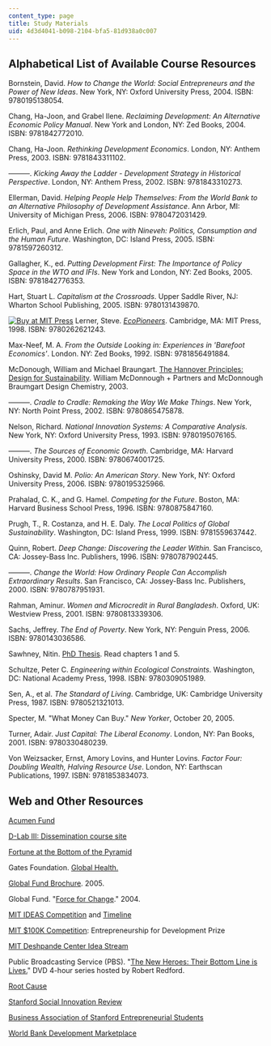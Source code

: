 ```yaml
---
content_type: page
title: Study Materials
uid: 4d3d4041-b098-2104-bfa5-81d938a0c007
---
```


Alphabetical List of Available Course Resources
-----------------------------------------------

Bornstein, David. _How to Change the World: Social Entrepreneurs and the Power of New Ideas_. New York, NY: Oxford University Press, 2004. ISBN: 9780195138054.

Chang, Ha-Joon, and Grabel Ilene. _Reclaiming Development: An Alternative Economic Policy Manual_. New York and London, NY: Zed Books, 2004. ISBN: 9781842772010.

Chang, Ha-Joon. _Rethinking Development Economics_. London, NY: Anthem Press, 2003. ISBN: 9781843311102.

———. _Kicking Away the Ladder - Development Strategy in Historical Perspective_. London, NY: Anthem Press, 2002. ISBN: 9781843310273.

Ellerman, David. _Helping People Help Themselves: From the World Bank to an Alternative Philosophy of Development Assistance_. Ann Arbor, MI: University of Michigan Press, 2006. ISBN: 9780472031429.

Erlich, Paul, and Anne Erlich. _One with Nineveh: Politics, Consumption and the Human Future_. Washington, DC: Island Press, 2005. ISBN: 9781597260312.

Gallagher, K., ed. _Putting Development First: The Importance of Policy Space in the WTO and IFIs_. New York and London, NY: Zed Books, 2005. ISBN: 9781842776353.

Hart, Stuart L. _Capitalism at the Crossroads_. Upper Saddle River, NJ: Wharton School Publishing, 2005. ISBN: 9780131439870.

[![Buy at MIT Press](/images/mp_logo.gif)](https://mitpress.mit.edu/9780262621243) Lerner, Steve. [_EcoPioneers_](https://mitpress.mit.edu/9780262621243). Cambridge, MA: MIT Press, 1998. ISBN: 9780262621243.

Max-Neef, M. A. _From the Outside Looking in: Experiences in 'Barefoot Economics'_. London. NY: Zed Books, 1992. ISBN: 9781856491884.

McDonough, William and Michael Braungart. [The Hannover Principles: Design for Sustainability](http://www.mcdonoughpartners.com/). William McDonnough + Partners and McDonnough Braumgart Design Chemistry, 2003.

———. _Cradle to Cradle: Remaking the Way We Make Things_. New York, NY: North Point Press, 2002. ISBN: 9780865475878.

Nelson, Richard. _National Innovation Systems: A Comparative Analysis._ New York, NY: Oxford University Press, 1993. ISBN: 9780195076165.

———. _The Sources of Economic Growth_. Cambridge, MA: Harvard University Press, 2000. ISBN: 9780674001725.

Oshinsky, David M. _Polio: An American Story_. New York, NY: Oxford University Press, 2006. ISBN: 9780195325966.

Prahalad, C. K., and G. Hamel. _Competing for the Future_. Boston, MA: Harvard Business School Press, 1996. ISBN: 9780875847160.

Prugh, T., R. Costanza, and H. E. Daly. _The Local Politics of Global Sustainability_. Washington, DC: Island Press, 1999. ISBN: 9781559637442.

Quinn, Robert. _Deep Change: Discovering the Leader Within._ San Francisco, CA: Jossey-Bass Inc. Publishers, 1996. ISBN: 9780787902445.

———. _Change the World: How Ordinary People Can Accomplish Extraordinary Results_. San Francisco, CA: Jossey-Bass Inc. Publishers, 2000. ISBN: 9780787951931.

Rahman, Aminur. _Women and Microcredit in Rural Bangladesh_. Oxford, UK: Westview Press, 2001. ISBN: 9780813339306.

Sachs, Jeffrey. _The End of Poverty_. New York, NY: Penguin Press, 2006. ISBN: 9780143036586.

Sawhney, Nitin. [PhD Thesis](http://www.media.mit.edu/video/view/nitin-2002-11-25). Read chapters 1 and 5.

Schultze, Peter C. _Engineering within Ecological Constraints_. Washington, DC: National Academy Press, 1998. ISBN: 9780309051989.

Sen, A., et al. _The Standard of Living_. Cambridge, UK: Cambridge University Press, 1987. ISBN: 9780521321013.

Specter, M. "What Money Can Buy." _New Yorker_, October 20, 2005.

Turner, Adair. _Just Capital: The Liberal Economy_. London, NY: Pan Books, 2001. ISBN: 9780330480239.

Von Weizsacker, Ernst, Amory Lovins, and Hunter Lovins. _Factor Four: Doubling Wealth, Halving Resource Use_. London, NY: Earthscan Publications, 1997. ISBN: 9781853834073.

Web and Other Resources
-----------------------

[Acumen Fund](http://acumen.org/)

[D-Lab III: Dissemination course site](http://stellar.mit.edu/S/course/SP/sp07/SP.723/)

[Fortune at the Bottom of the Pyramid](http://www.bus.umich.edu/FacultyResearch/ResearchCenters/ProgramsPartnerships/IT-Champions/default.htm#XMAP)

Gates Foundation. [Global Health.](https://www.gatesfoundation.org/who-we-are/general-information/leadership/global-health)

[Global Fund Brochure](https://www.theglobalfund.org/en/funding-model/). 2005.

Global Fund. "[Force for Change](http://www.eldis.org/go/home&id=16437&type=Document#.VZr1Z0ZRKl4)." 2004.

[MIT IDEAS Competition](http://web.mit.edu/ideas/www/index.htm) and [Timeline](http://web.mit.edu/ideas/www/timeline.htm)

[MIT $100K Competition](http://mit100k.org/): Entrepreneurship for Development Prize

[MIT Deshpande Center Idea Stream](http://web.mit.edu/deshpandecenter/ideastream2006/showcase.html)

Public Broadcasting Service (PBS). "[The New Heroes: Their Bottom Line is Lives.](https://www.lib.berkeley.edu/mrcvault/videographies/new-heroes-their-bottom-line-lives)" DVD 4-hour series hosted by Robert Redford.

[Root Cause](http://www.rootcause.org/)

[Stanford Social Innovation Review](http://www.ssireview.org/)

[Business Association of Stanford Entrepreneurial Students](http://bases.stanford.edu/)

[World Bank Development Marketplace](https://www.worldbank.org/en/programs/development-marketplace-innovations-to-address-gender-based-violence)